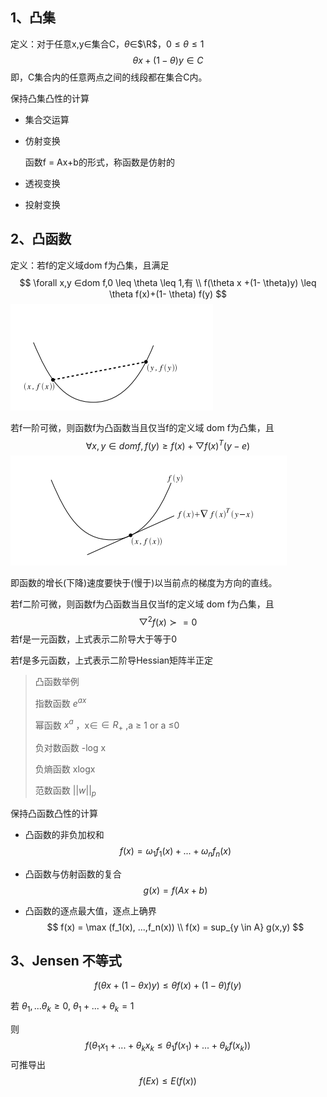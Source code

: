 ## 1、凸集

定义：对于任意x,y∈集合C，$\theta$∈$\R$，$0 \leq \theta \leq 1$
$$
\theta x +(1- \theta)y ∈C
$$
即，C集合内的任意两点之间的线段都在集合C内。

保持凸集凸性的计算

- 集合交运算

- 仿射变换

  函数f = Ax+b的形式，称函数是仿射的

- 透视变换

- 投射变换

## 2、凸函数

定义：若f的定义域dom f为凸集，且满足
$$
\forall x,y ∈dom f,0 \leq \theta \leq 1,有 \\
f(\theta x +(1- \theta)y) \leq \theta f(x)+(1- \theta) f(y)
$$
![1](https://github.com/Lanme/cs229/raw/master/add_note/img/add_notes_1.png)



若f一阶可微，则函数f为凸函数当且仅当f的定义域 dom f为凸集，且
$$
\forall x,y ∈ dom f,f(y) \geq f(x) + \bigtriangledown f(x)^T (y-e)
$$
![2](https://github.com/Lanme/cs229/raw/master/add_note/img/add_notes_2.png)

即函数的增长(下降)速度要快于(慢于)以当前点的梯度为方向的直线。



若f二阶可微，则函数f为凸函数当且仅当f的定义域 dom f为凸集，且
$$
\bigtriangledown ^2 f(x) \succ =0
$$
若f是一元函数，上式表示二阶导大于等于0

若f是多元函数，上式表示二阶导Hessian矩阵半正定

> 凸函数举例
>
> 指数函数  $e^{ax}$
>
> 幂函数 $x^a$ ，x∈$\in R_{+}$ ,a $\geq$ 1 or a $\leq$0
>
> 负对数函数 -log x
>
> 负熵函数 xlogx
>
> 范数函数 ${||w||}_p$

保持凸函数凸性的计算

- 凸函数的非负加权和
  $$
  f(x) = \omega_1 f_1(x) +... + \omega_n f_n(x)
  $$

- 凸函数与仿射函数的复合
  $$
  g(x) = f(Ax+b)
  $$

- 凸函数的逐点最大值，逐点上确界
  $$
  f(x) = \max (f_1(x), ...,f_n(x)) \\
  f(x) = sup_{y \in A} g(x,y)
  $$


## 3、Jensen 不等式

$$
f(\theta x+(1- \theta x)y) \leq \theta f(x) + (1-\theta) f(y)
$$

若 $\theta_1,...\theta_k  \geq0$, $\theta_1 + ...+\theta_k = 1$

则
$$
f(\theta_1 x_1 + ... +\theta_k x_k \leq \theta_1 f(x_1)+...+\theta_k f(x_k))
$$
可推导出
$$
f(Ex) \leq E(f(x))
$$


